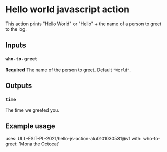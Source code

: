 # Hello world javascript action


This action prints "Hello World" or "Hello" + the name of a person to greet to the log.

## Inputs

### `who-to-greet`

**Required** The name of the person to greet. Default `"World"`.

## Outputs

### `time`

The time we greeted you.

## Example usage

uses: ULL-ESIT-PL-2021/hello-js-action-alu0101030531@v1
with:
  who-to-greet: 'Mona the Octocat'
